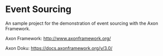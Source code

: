 # Event Sourcing

An sample project for the demonstration of event sourcing with the Axon Framework.

Axon Framework: http://www.axonframework.org/

Axon Doku: https://docs.axonframework.org/v/3.0/